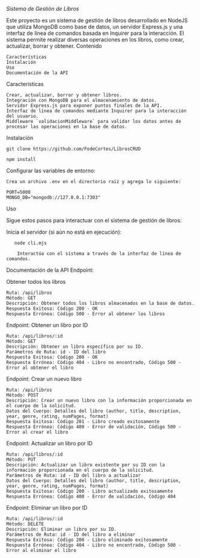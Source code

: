 *Sistema de Gestión de Libros*

Este proyecto es un sistema de gestión de libros desarrollado en NodeJS que utiliza MongoDB como base de datos, un servidor Express.js y una interfaz de línea de comandos basada en Inquirer para la interacción. El sistema permite realizar diversas operaciones en los libros, como crear, actualizar, borrar y obtener.
Contenido

    Características
    Instalación
    Uso
    Documentación de la API
    

Características

    Crear, actualizar, borrar y obtener libros.
    Integración con MongoDB para el almacenamiento de datos.
    Servidor Express.js para exponer puntos finales de la API.
    Interfaz de línea de comandos mediante Inquirer para la interacción del usuario.
    Middleware `validacionMiddleware` para validar los datos antes de procesar las operaciones en la base de datos.


Instalación 


    git clone https://github.com/FedeCortes/LibrosCRUD

    npm install

Configurar las variables de entorno:

    Crea un archivo .env en el directorio raíz y agrega lo siguiente:

    PORT=5000
    MONGO_DB="mongodb://127.0.0.1:7303"


Uso

Sigue estos pasos para interactuar con el sistema de gestión de libros:

Inicia el servidor (si aún no está en ejecución):

       node cli.mjs
   
        Interactúa con el sistema a través de la interfaz de línea de comandos.
    

Documentación de la API
Endpoint: 

Obtener todos los libros

    Ruta: /api/libros
    Método: GET
    Descripción: Obtener todos los libros almacenados en la base de datos.
    Respuesta Exitosa: Código 200 - OK
    Respuesta Errónea: Código 500 - Error al obtener los libros

Endpoint: Obtener un libro por ID

    Ruta: /api/libros/:id
    Método: GET
    Descripción: Obtener un libro específico por su ID.
    Parámetros de Ruta: id - ID del libro
    Respuesta Exitosa: Código 200 - OK
    Respuesta Errónea: Código 404 - Libro no encontrado, Código 500 - Error al obtener el libro

Endpoint: Crear un nuevo libro

    Ruta: /api/libros
    Método: POST
    Descripción: Crear un nuevo libro con la información proporcionada en el cuerpo de la solicitud.
    Datos del Cuerpo: Detalles del libro (author, title, description, year, genre, rating, numPages, format)
    Respuesta Exitosa: Código 201 - Libro creado exitosamente
    Respuesta Errónea: Código 400 - Error de validación, Código 500 - Error al crear el libro

Endpoint: Actualizar un libro por ID

    Ruta: /api/libros/:id
    Método: PUT
    Descripción: Actualizar un libro existente por su ID con la información proporcionada en el cuerpo de la solicitud.
    Parámetros de Ruta: id - ID del libro a actualizar
    Datos del Cuerpo: Detalles del libro (author, title, description, year, genre, rating, numPages, format)
    Respuesta Exitosa: Código 200 - Libro actualizado exitosamente
    Respuesta Errónea: Código 400 - Error de validación, Código 404

Endpoint: Eliminar un libro por ID

    Ruta: /api/libros/:id
    Método: DELETE
    Descripción: Eliminar un libro por su ID.
    Parámetros de Ruta: id - ID del libro a eliminar
    Respuesta Exitosa: Código 200 - Libro eliminado exitosamente
    Respuesta Errónea: Código 404 - Libro no encontrado, Código 500 - Error al eliminar el libro
